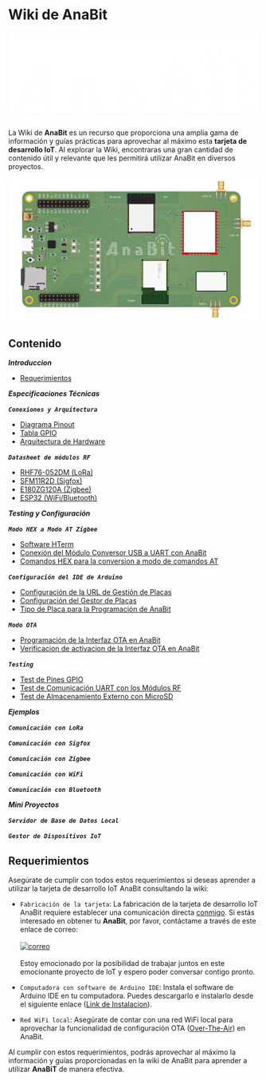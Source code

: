 # Wiki de AnaBit


<center><img src="assets/Logos/LogoAnaBit.svg" alt="drawing" width="500" /></center>

</br>

La Wiki de **AnaBit** es un recurso que proporciona una amplia gama de información y guías prácticas para aprovechar al máximo esta **tarjeta de desarrollo IoT**. Al explorar la Wiki, encontraras una gran cantidad de contenido útil y relevante que les permitirá utilizar AnaBit en diversos proyectos.

![](assets/Imagenes/AnaBit_Tarjeta.png)


## **Contenido**

***Introduccion***

- [Requerimientos](index.md#requerimientos)

***Especificaciones Técnicas***

***`Conexiones y Arquitectura`***

- [Diagrama Pinout](pinout.md#diagrama-pinout)
- [Tabla GPIO](pinout.md#tabla-gpio)
- [Arquitectura de Hardware](pinout.md#arquitectura-de-hardware)

***`Datasheet de módulos RF`***

- [RHF76-052DM (LoRa)](datasheetComponentes.md#rhf76-052dm-lora)
- [SFM11R2D (Sigfox) ](datasheetComponentes.md#sfm11r2d-sigfox)
- [E180ZG120A (Zigbee)](datasheetComponentes.md#e180zg120a-zigbee)
- [ESP32 (WiFi/Bluetooth)](datasheetComponentes.md#esp32-wifibluetooth)

***Testing y Configuración***

***`Modo HEX a Modo AT Zigbee`***

- [Software HTerm](HEX_AT_Zigbee.md#software-hterm)
- [Conexión del Módulo Conversor USB a UART con AnaBit](HEX_AT_Zigbee.md#conexión-del-módulo-conversor-usb-a-uart-con-anabit)
- [Comandos HEX para la conversion a modo de comandos AT](HEX_AT_Zigbee.md#comandos-hex-para-la-conversion-a-modo-de-comandos-at)

***`Configuración del IDE de Arduino`***

- [Configuración de la URL de Gestión de Placas](ConfigIDEArduino.md#configuración-de-la-url-de-gestión-de-placas)
- [Configuración del Gestor de Placas](ConfigIDEArduino.md#configuración-del-gestor-de-placas)
- [Tipo de Placa para la Programación de AnaBit](ConfigIDEArduino.md#tipo-de-placa-para-la-programación-de-anabit)

***`Modo OTA`***

- [Programación de la Interfaz OTA en AnaBit](Modo_OTA.md#programación-de-la-interfaz-ota-en-anabit)
- [Verificacion de activacion de la Interfaz OTA en AnaBit](Modo_OTA.md#verificacion-de-activacion-de-la-interfaz-ota-en-anabit)

***`Testing`***

- [Test de Pines GPIO](Testing.md#test-de-pines-gpio)
- [Test de Comunicación UART con los Módulos RF](Testing.md#test-de-comunicación-uart-con-los-módulos-rf)
- [Test de Almacenamiento Externo con MicroSD](Testing.md#test-de-almacenamiento-externo-con-microsd)

***Ejemplos***

***`Comunicación con LoRa`***

***`Comunicación con Sigfox`***

***`Comunicación con Zigbee`***

***`Comunicación con WiFi`***

***`Comunicación con Bluetooth`***


***Mini Proyectos***

***`Servidor de Base de Datos Local`***

***`Gestor de Dispositivos IoT`***


## **Requerimientos**

Asegúrate de cumplir con todos estos requerimientos si deseas aprender a utilizar la tarjeta de desarrollo IoT AnaBit consultando la wiki:

* `Fabricación de la tarjeta`:
        La fabricación de la tarjeta de desarrollo IoT AnaBit requiere establecer una comunicación directa [conmigo](https://github.com/St3v3n-4n4). Si estás interesado en obtener tu **AnaBit**, por favor, contáctame a través de este enlace de correo: </br></br><a href="mailto:saflorezprieto@gmail.com">![correo](https://img.shields.io/badge/Mail-saflorezprieto@gmail.com-D60000?style=for-the-badge&logo=Gmail&logoColor=white&labelColor=000000&?logoWidth=40)</a></br></br>Estoy emocionado por la posibilidad de trabajar juntos en este emocionante proyecto de IoT y espero poder conversar contigo pronto.

* `Computadora con software de Arduino IDE`:
        Instala el software de Arduino IDE en tu computadora. Puedes descargarlo e instalarlo desde el siguiente enlace (<a href="https://docs.arduino.cc/software/ide-v2" target="_blank" class="hljs-tag">Link de Instalacion</a>).

* `Red WiFi local`:
        Asegúrate de contar con una red WiFi local para aprovechar la funcionalidad de configuración OTA (<a href="https://www.analog.com/en/analog-dialogue/articles/over-the-air-ota-updates-in-embedded-microcontroller-applications.html" target="_blank" class="hljs-tag">Over-The-Air</a>)  en AnaBit.

Al cumplir con estos requerimientos, podrás aprovechar al máximo la información y guías proporcionadas en la wiki de AnaBit para aprender a utilizar **AnaBiT** de manera efectiva.